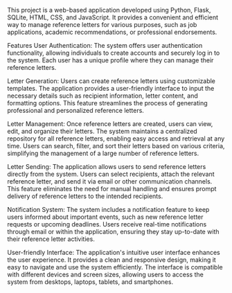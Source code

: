 This project is a web-based application developed using Python, Flask, SQLite, HTML, CSS, and JavaScript. It provides a convenient and efficient way to manage reference letters for various purposes, such as job applications, academic recommendations, or professional endorsements.

Features
User Authentication: The system offers user authentication functionality, allowing individuals to create accounts and securely log in to the system. Each user has a unique profile where they can manage their reference letters.

Letter Generation: Users can create reference letters using customizable templates. The application provides a user-friendly interface to input the necessary details such as recipient information, letter content, and formatting options. This feature streamlines the process of generating professional and personalized reference letters.

Letter Management: Once reference letters are created, users can view, edit, and organize their letters. The system maintains a centralized repository for all reference letters, enabling easy access and retrieval at any time. Users can search, filter, and sort their letters based on various criteria, simplifying the management of a large number of reference letters.

Letter Sending: The application allows users to send reference letters directly from the system. Users can select recipients, attach the relevant reference letter, and send it via email or other communication channels. This feature eliminates the need for manual handling and ensures prompt delivery of reference letters to the intended recipients.

Notification System: The system includes a notification feature to keep users informed about important events, such as new reference letter requests or upcoming deadlines. Users receive real-time notifications through email or within the application, ensuring they stay up-to-date with their reference letter activities.

User-friendly Interface: The application's intuitive user interface enhances the user experience. It provides a clean and responsive design, making it easy to navigate and use the system efficiently. The interface is compatible with different devices and screen sizes, allowing users to access the system from desktops, laptops, tablets, and smartphones.

